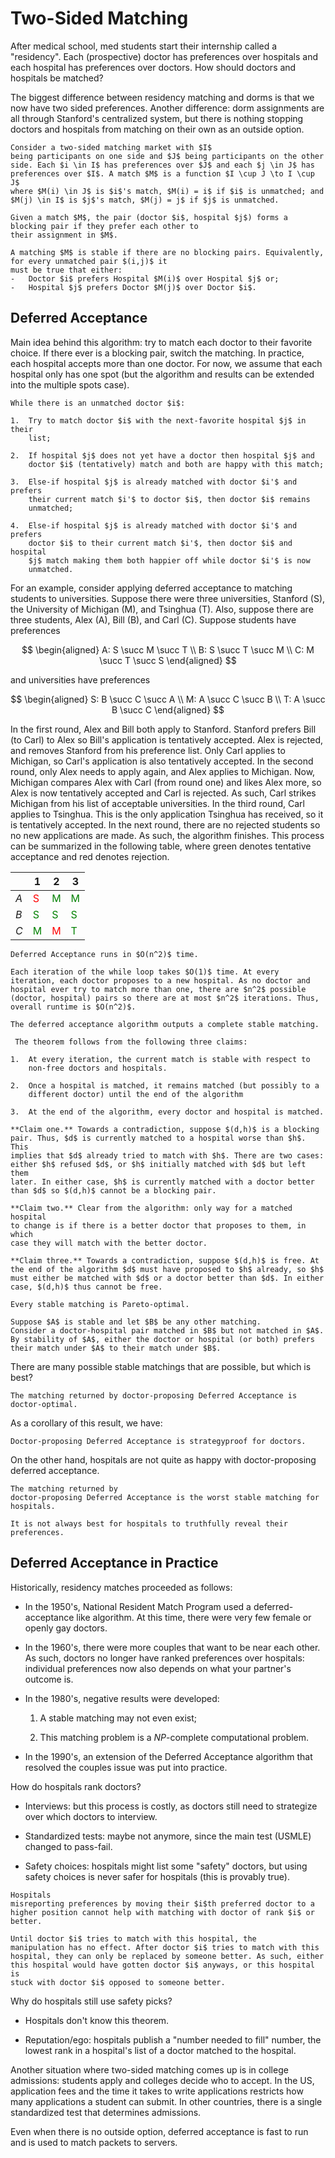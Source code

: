 # Two-Sided Matching

After medical school, med students start their internship called a
"residency". Each (prospective) doctor has preferences over hospitals
and each hospital has preferences over doctors. How should doctors and
hospitals be matched?

The biggest difference between residency matching and dorms is that we
now have two sided preferences. Another difference: dorm assignments are
all through Stanford's centralized system, but there is nothing stopping
doctors and hospitals from matching on their own as an outside option.

```{prf:definition} Match
Consider a two-sided matching market with $I$
being participants on one side and $J$ being participants on the other
side. Each $i \in I$ has preferences over $J$ and each $j \in J$ has
preferences over $I$. A match $M$ is a function $I \cup J \to I \cup J$
where $M(i) \in J$ is $i$'s match, $M(i) = i$ if $i$ is unmatched; and
$M(j) \in I$ is $j$'s match, $M(j) = j$ if $j$ is unmatched.
```

```{prf:definition} Blocking Pair 
Given a match $M$, the pair (doctor $i$, hospital $j$) forms a blocking pair if they prefer each other to
their assignment in $M$.
```

```{prf:definition} Stable Matching
A matching $M$ is stable if there are no blocking pairs. Equivalently, for every unmatched pair $(i,j)$ it
must be true that either:
-   Doctor $i$ prefers Hospital $M(i)$ over Hospital $j$ or;
-   Hospital $j$ prefers Doctor $M(j)$ over Doctor $i$.
```

## Deferred Acceptance

Main idea behind this algorithm: try to match each doctor to their
favorite choice. If there ever is a blocking pair, switch the matching.
In practice, each hospital accepts more than one doctor. For now, we
assume that each hospital only has one spot (but the algorithm and
results can be extended into the multiple spots case).

```{prf:algorithm} Deferred Acceptance
While there is an unmatched doctor $i$:

1.  Try to match doctor $i$ with the next-favorite hospital $j$ in their
    list;

2.  If hospital $j$ does not yet have a doctor then hospital $j$ and
    doctor $i$ (tentatively) match and both are happy with this match;

3.  Else-if hospital $j$ is already matched with doctor $i'$ and prefers
    their current match $i'$ to doctor $i$, then doctor $i$ remains
    unmatched;

4.  Else-if hospital $j$ is already matched with doctor $i'$ and prefers
    doctor $i$ to their current match $i'$, then doctor $i$ and hospital
    $j$ match making them both happier off while doctor $i'$ is now
    unmatched.
```

For an example, consider applying deferred acceptance to matching
students to universities. Suppose there were three universities,
Stanford (S), the University of Michigan (M), and Tsinghua (T). Also,
suppose there are three students, Alex (A), Bill (B), and Carl (C).
Suppose students have preferences 

$$
\begin{aligned}
	A: S \succ M \succ T \\
	B: S \succ T \succ M \\
	C: M \succ T \succ S
\end{aligned}
$$ 

and universities have preferences 

$$
\begin{aligned}
	S: B \succ C \succ A \\
	M: A \succ C \succ B \\
	T: A \succ B \succ C
\end{aligned}
$$

In the first round, Alex and Bill both apply to
Stanford. Stanford prefers Bill (to Carl) to Alex so Bill's application
is tentatively accepted. Alex is rejected, and removes Stanford from his
preference list. Only Carl applies to Michigan, so Carl's application is
also tentatively accepted. In the second round, only Alex needs to apply
again, and Alex applies to Michigan. Now, Michigan compares Alex with
Carl (from round one) and likes Alex more, so Alex is now tentatively
accepted and Carl is rejected. As such, Carl strikes Michigan from his
list of acceptable universities. In the third round, Carl applies to
Tsinghua. This is the only application Tsinghua has received, so it is
tentatively accepted. In the next round, there are no rejected students
so no new applications are made. As such, the algorithm finishes. This
process can be summarized in the following table, where green denotes
tentative acceptance and red denotes rejection.

|     | $1$                                  | $2$                                  | $3$                                  |
|-----|--------------------------------------|--------------------------------------|--------------------------------------|
| $A$ | <span style="color:red">S</span>     | <span style="color:green"> M </span> | <span style="color:green"> M </span> |
| $B$ | <span style="color:green"> S </span> | <span style="color:green"> S </span> | <span style="color:green"> S </span> |
| $C$ | <span style="color:green"> M </span> | <span style="color:red"> M </span>   | <span style="color:green"> T </span> |

```{prf:theorem} Runtime of Deferred Acceptance
Deferred Acceptance runs in $O(n^2)$ time.
```

```{prf:proof}
Each iteration of the while loop takes $O(1)$ time. At every
iteration, each doctor proposes to a new hospital. As no doctor and
hospital ever try to match more than one, there are $n^2$ possible
(doctor, hospital) pairs so there are at most $n^2$ iterations. Thus,
overall runtime is $O(n^2)$. 
```

```{prf:theorem} DA is stable
The deferred acceptance algorithm outputs a complete stable matching.
```

```{prf:proof}
 The theorem follows from the following three claims:

1.  At every iteration, the current match is stable with respect to
    non-free doctors and hospitals.

2.  Once a hospital is matched, it remains matched (but possibly to a
    different doctor) until the end of the algorithm

3.  At the end of the algorithm, every doctor and hospital is matched.

**Claim one.** Towards a contradiction, suppose $(d,h)$ is a blocking
pair. Thus, $d$ is currently matched to a hospital worse than $h$. This
implies that $d$ already tried to match with $h$. There are two cases:
either $h$ refused $d$, or $h$ initially matched with $d$ but left them
later. In either case, $h$ is currently matched with a doctor better
than $d$ so $(d,h)$ cannot be a blocking pair.

**Claim two.** Clear from the algorithm: only way for a matched hospital
to change is if there is a better doctor that proposes to them, in which
case they will match with the better doctor.

**Claim three.** Towards a contradiction, suppose $(d,h)$ is free. At
the end of the algorithm $d$ must have proposed to $h$ already, so $h$
must either be matched with $d$ or a doctor better than $d$. In either
case, $(d,h)$ thus cannot be free. 
```

```{prf:theorem} Efficiency of Stable Matchings
Every stable matching is Pareto-optimal.
```

```{prf:proof}
Suppose $A$ is stable and let $B$ be any other matching.
Consider a doctor-hospital pair matched in $B$ but not matched in $A$.
By stability of $A$, either the doctor or hospital (or both) prefers
their match under $A$ to their match under $B$. 
```

There are many possible stable matchings that are possible, but which is
best?

```{prf:theorem} Proposing Optimality
The matching returned by doctor-proposing Deferred Acceptance is doctor-optimal.
```

As a corollary of this result, we have:

```{prf:theorem} Proposing Strategyproofness
Doctor-proposing Deferred Acceptance is strategyproof for doctors.
```

On the other hand, hospitals are not quite as happy with
doctor-proposing deferred acceptance.

```{prf:theorem} Receiving Non-Optimality
The matching returned by
doctor-proposing Deferred Acceptance is the worst stable matching for hospitals.
```

```{prf:theorem} Receiving Non-Strategyproofness
It is not always best for hospitals to truthfully reveal their preferences.
```

## Deferred Acceptance in Practice

Historically, residency matches proceeded as follows:

-   In the 1950's, National Resident Match Program used a
    deferred-acceptance like algorithm. At this time, there were very
    few female or openly gay doctors.

-   In the 1960's, there were more couples that want to be near each
    other. As such, doctors no longer have ranked preferences over
    hospitals: individual preferences now also depends on what your
    partner's outcome is.

-   In the 1980's, negative results were developed:

    1.  A stable matching may not even exist;

    2.  This matching problem is a $NP$-complete computational problem.

-   In the 1990's, an extension of the Deferred Acceptance algorithm
    that resolved the couples issue was put into practice.

How do hospitals rank doctors?

-   Interviews: but this process is costly, as doctors still need to
    strategize over which doctors to interview.

-   Standardized tests: maybe not anymore, since the main test (USMLE)
    changed to pass-fail.

-   Safety choices: hospitals might list some "safety" doctors, but
    using safety choices is never safer for hospitals (this is provably
    true).

```{prf:theorem} No Improvements from Safety Choices
Hospitals
misreporting preferences by moving their $i$th preferred doctor to a
higher position cannot help with matching with doctor of rank $i$ or
better.
```

```{prf:proof}
Until doctor $i$ tries to match with this hospital, the
manipulation has no effect. After doctor $i$ tries to match with this
hospital, they can only be replaced by someone better. As such, either
this hospital would have gotten doctor $i$ anyways, or this hospital is
stuck with doctor $i$ opposed to someone better. 
```

Why do hospitals still use safety picks?

-   Hospitals don't know this theorem.

-   Reputation/ego: hospitals publish a "number needed to fill" number,
    the lowest rank in a hospital's list of a doctor matched to the
    hospital.

Another situation where two-sided matching comes up is in college
admissions: students apply and colleges decide who to accept. In the US,
application fees and the time it takes to write applications restricts
how many applications a student can submit. In other countries, there is
a single standardized test that determines admissions.

Even when there is no outside option, deferred acceptance is fast to run
and is used to match packets to servers.